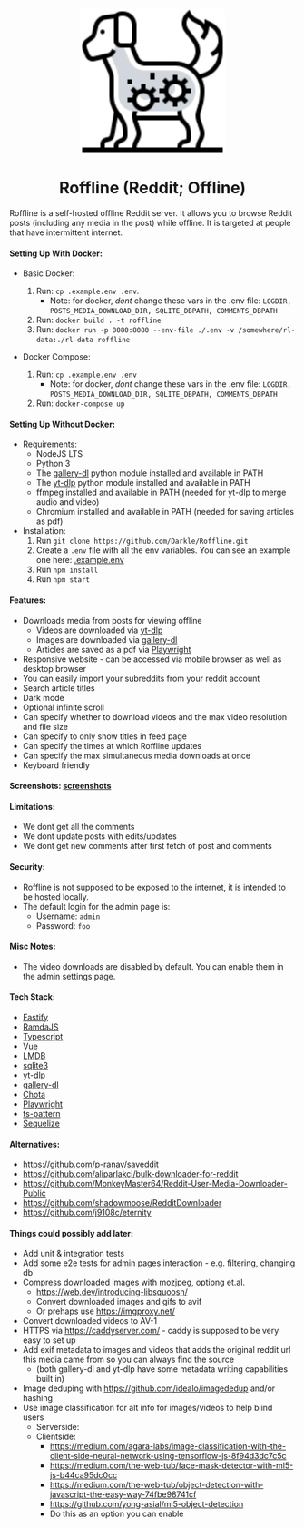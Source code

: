 <p align="center">
  <img height="256px" src="frontend/static/images/logo-default-grey.svg">
</p>

<h1 align="center">Roffline (Reddit; Offline)</h1>

Roffline is a self-hosted offline Reddit server. It allows you to browse Reddit posts (including any media in the post) while offline. It is targeted at people that have intermittent internet.

#### Setting Up With Docker:

- Basic Docker:

  1. Run: `cp .example.env .env`.
     - Note: for docker, _dont_ change these vars in the .env file: `LOGDIR, POSTS_MEDIA_DOWNLOAD_DIR, SQLITE_DBPATH, COMMENTS_DBPATH`
  2. Run: `docker build . -t roffline`
  3. Run: `docker run -p 8080:8080 --env-file ./.env -v /somewhere/rl-data:./rl-data roffline`

- Docker Compose:
  1. Run: `cp .example.env .env`
     - Note: for docker, _dont_ change these vars in the .env file: `LOGDIR, POSTS_MEDIA_DOWNLOAD_DIR, SQLITE_DBPATH, COMMENTS_DBPATH`
  2. Run: `docker-compose up`

#### Setting Up Without Docker:

- Requirements:
  - NodeJS LTS
  - Python 3
  - The [gallery-dl](https://github.com/mikf/gallery-dl) python module installed and available in PATH
  - The [yt-dlp](https://github.com/yt-dlp/yt-dlp) python module installed and available in PATH
  - ffmpeg installed and available in PATH (needed for yt-dlp to merge audio and video)
  - Chromium installed and available in PATH (needed for saving articles as pdf)
- Installation:
  1. Run `git clone https://github.com/Darkle/Roffline.git`
  2. Create a `.env` file with all the env variables. You can see an example one here: [.example.env](.example.env)
  3. Run `npm install`
  4. Run `npm start`

#### Features:

- Downloads media from posts for viewing offline
  - Videos are downloaded via [yt-dlp](https://github.com/yt-dlp/yt-dlp)
  - Images are downloaded via [gallery-dl](https://github.com/mikf/gallery-dl)
  - Articles are saved as a pdf via [Playwright](https://playwright.dev/)
- Responsive website - can be accessed via mobile browser as well as desktop browser
- You can easily import your subreddits from your reddit account
- Search article titles
- Dark mode
- Optional infinite scroll
- Can specify whether to download videos and the max video resolution and file size
- Can specify to only show titles in feed page
- Can specify the times at which Roffline updates
- Can specify the max simultaneous media downloads at once
- Keyboard friendly

#### Screenshots: [screenshots](screenshots/screenshots.md)

#### Limitations:

- We dont get all the comments
- We dont update posts with edits/updates
- We dont get new comments after first fetch of post and comments

#### Security:

- Roffline is not supposed to be exposed to the internet, it is intended to be hosted locally.
- The default login for the admin page is:
  - Username: `admin`
  - Password: `foo`

#### Misc Notes:

- The video downloads are disabled by default. You can enable them in the admin settings page.

#### Tech Stack:

- [Fastify](https://www.fastify.io/)
- [RamdaJS](https://ramdajs.com/docs/)
- [Typescript](https://www.typescriptlang.org/)
- [Vue](https://vuejs.org/)
- [LMDB](https://github.com/DoctorEvidence/lmdb-js)
- [sqlite3](https://www.npmjs.com/package/sqlite3)
- [yt-dlp](https://github.com/yt-dlp/yt-dlp)
- [gallery-dl](https://github.com/mikf/gallery-dl)
- [Chota](https://jenil.github.io/chota/)
- [Playwright](https://playwright.dev/)
- [ts-pattern](https://github.com/gvergnaud/ts-pattern)
- [Sequelize](https://sequelize.org/)

#### Alternatives:

- https://github.com/p-ranav/saveddit
- https://github.com/aliparlakci/bulk-downloader-for-reddit
- https://github.com/MonkeyMaster64/Reddit-User-Media-Downloader-Public
- https://github.com/shadowmoose/RedditDownloader
- https://github.com/j9108c/eternity

#### Things could possibly add later:

- Add unit & integration tests
- Add some e2e tests for admin pages interaction - e.g. filtering, changing db
- Compress downloaded images with mozjpeg, optipng et.al.
  - https://web.dev/introducing-libsquoosh/
  - Convert downloaded images and gifs to avif
  - Or prehaps use https://imgproxy.net/
- Convert downloaded videos to AV-1
- HTTPS via https://caddyserver.com/ - caddy is supposed to be very easy to set up
- Add exif metadata to images and videos that adds the original reddit url this media came from so you can always find the source
  - (both gallery-dl and yt-dlp have some metadata writing capabilities built in)
- Image deduping with https://github.com/idealo/imagededup and/or hashing
- Use image classification for alt info for images/videos to help blind users
  - Serverside:
  - Clientside:
    - https://medium.com/agara-labs/image-classification-with-the-client-side-neural-network-using-tensorflow-js-8f94d3dc7c5c
    - https://medium.com/the-web-tub/face-mask-detector-with-ml5-js-b44ca95dc0cc
    - https://medium.com/the-web-tub/object-detection-with-javascript-the-easy-way-74fbe98741cf
    - https://github.com/yong-asial/ml5-object-detection
    - Do this as an option you can enable
